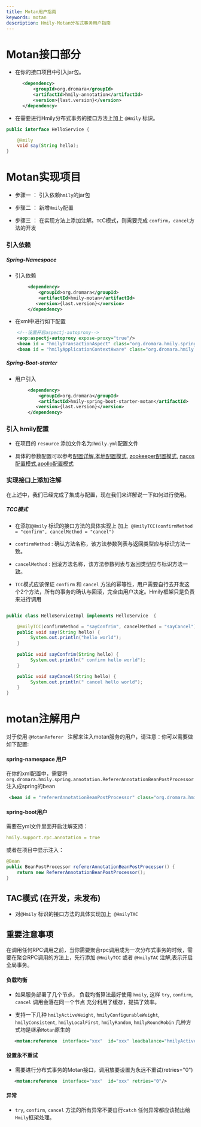```yaml
---
title: Motan用户指南
keywords: motan
description: Hmily-Motan分布式事务用户指南
---
```


# Motan接口部分

*  在你的接口项目中引入jar包。

```xml
      <dependency>
          <groupId>org.dromara</groupId>
          <artifactId>hmily-annotation</artifactId>
          <version>{last.version}</version>
      </dependency>
```

* 在需要进行Hmily分布式事务的接口方法上加上 `@Hmily` 标识。

```java
public interface HelloService {

    @Hmily
    void say(String hello);
}
```

# Motan实现项目
 
  * 步骤一 ： 引入依赖`hmily`的jar包
  
  * 步骤二 ： 新增`Hmily`配置
  
  * 步骤三 ： 在实现方法上添加注解。`TC`C模式，则需要完成 `confirm`，`cancel`方法的开发


### 引入依赖

##### Spring-Namespace

* 引入依赖

```xml
        <dependency>
            <groupId>org.dromara</groupId>
            <artifactId>hmily-motan</artifactId>
           <version>{last.version}</version>
        </dependency>
```

* 在xml中进行如下配置

```xml
    <!--设置开启aspectj-autoproxy-->
    <aop:aspectj-autoproxy expose-proxy="true"/>
    <bean id = "hmilyTransactionAspect" class="org.dromara.hmily.spring.aop.SpringHmilyTransactionAspect"/>
    <bean id = "hmilyApplicationContextAware" class="org.dromara.hmily.spring.HmilyApplicationContextAware"/>

```

##### Spring-Boot-starter

* 用户引入

```xml
        <dependency>
            <groupId>org.dromara</groupId>
            <artifactId>hmily-spring-boot-starter-motan</artifactId>
           <version>{last.version}</version>
        </dependency>
```
### 引入 hmily配置

  * 在项目的 `resource` 添加文件名为:`hmily.yml`配置文件
  
  * 具体的参数配置可以参考[配置详解](config.md),[本地配置模式](config-local.md), [zookeeper配置模式](config-zookeeper.md), [nacos配置模式](config-nacos.md),[apollo配置模式](config-apollo.md)

### 实现接口上添加注解

在上述中，我们已经完成了集成与配置，现在我们来详解说一下如何进行使用。

##### TCC模式

 * 在添加`@Hmily` 标识的接口方法的具体实现上 加上` @HmilyTCC(confirmMethod = "confirm", cancelMethod = "cancel")`

 * `confirmMethod` : 确认方法名称，该方法参数列表与返回类型应与标识方法一致。

 * `cancelMethod` :  回滚方法名称，该方法参数列表与返回类型应与标识方法一致。
 
 * `TCC`模式应该保证 `confirm` 和 `cancel` 方法的幂等性，用户需要自行去开发这个2个方法，所有的事务的确认与回滚，完全由用户决定。Hmily框架只是负责来进行调用

```java

public class HelloServiceImpl implements HelloService  {

    @HmilyTCC(confirmMethod = "sayConfrim", cancelMethod = "sayCancel")
    public void say(String hello) {
         System.out.println("hello world");
    }
    
    public void sayConfrim(String hello) {
         System.out.println(" confirm hello world");
    }

    public void sayCancel(String hello) {
         System.out.println(" cancel hello world");
    }
}
``` 

# motan注解用户 

 对于使用 `@MotanReferer ` 注解来注入motan服务的用户，请注意：你可以需要做如下配置:
   
#### spring-namespace 用户

在你的xml配置中，需要将 `org.dromara.hmily.spring.annotation.RefererAnnotationBeanPostProcessor` 注入成spring的bean
```xml
 <bean id = "refererAnnotationBeanPostProcessor" class="org.dromara.hmily.spring.annotation.RefererAnnotationBeanPostProcessor"/>
```   

#### spring-boot用户

需要在yml文件里面开启注解支持：
```yml
hmily.support.rpc.annotation = true 
```      

或者在项目中显示注入：

```java
@Bean
public BeanPostProcessor refererAnnotationBeanPostProcessor() {
    return new RefererAnnotationBeanPostProcessor();
}
```
 
## TAC模式 (在开发，未发布)

  * 对`@Hmily` 标识的接口方法的具体实现加上` @HmilyTAC`
  

## 重要注意事项

  在调用任何RPC调用之前，当你需要聚合rpc调用成为一次分布式事务的时候，需要在聚合RPC调用的方法上，先行添加 `@HmilyTCC` 或者 `@HmilyTAC` 注解,表示开启全局事务。


#### 负载均衡

  * 如果服务部署了几个节点， 负载均衡算法最好使用 `hmily`, 这样 `try`, `confirm`, `cancel` 调用会落在同一个节点
    充分利用了缓存，提搞了效率。
  
  * 支持一下几种 `hmilyActiveWeight`, `hmilyConfigurableWeight`,  `hmilyConsistent`, `hmilyLocalFirst`, `hmilyRandom`, `hmilyRoundRobin` 几种方式均是继承`Motan`原生的
    
```xml
   <motan:reference  interface="xxx"  id="xxx" loadbalance="hmilyActiveWeight"/>           
```      
    
#### 设置永不重试
    
  * 需要进行分布式事务的Motan接口，调用放要设置为永远不重试(retries="0")

```xml
   <motan:reference  interface="xxx"  id="xxx" retries="0"/>           
```  

#### 异常
  
  * `try`, `confirm`, `cancel` 方法的所有异常不要自行`catch` 任何异常都应该抛出给 `Hmily`框架处理。
